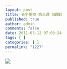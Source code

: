 ```yaml
---
layout: post
title: 长宁美校-第三课（蝴蝶）
published: true
author: admin
comments: false
date: 2011-03-12 07:03:24
tags: [ ]
categories: [ ]
permalink: "1227"
---
```

![][1]

 [1]: http://xujianian.com/jx/blog/UploadFiles/2011-3/312497825.jpg
